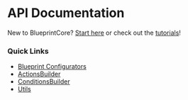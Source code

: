 # API Documentation

New to BlueprintCore? [Start here](../articles/intro.md) or check out the [tutorials](../articles/tutorials/overview.md)!

### Quick Links

* [Blueprint Configurators](xref:BlueprintCore.Blueprints.Configurators)
* [ActionsBuilder](xref:BlueprintCore.Actions.Builder.ActionsBuilder)
* [ConditionsBuilder](xref:BlueprintCore.Conditions.Builder.ConditionsBuilder)
* [Utils](xref:BlueprintCore.Utils)